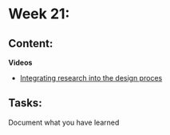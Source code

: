 # Week 21: 
## Content:
 **Videos**
- [Integrating research into the design proces](https://www.coursera.org/learn/foundations-user-experience-design/home/module/4)
## Tasks:
Document what you have learned 

